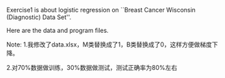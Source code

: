 Exercise1 is about logistic regression on ``Breast Cancer Wisconsin (Diagnostic) Data Set''.

Here are the data and program files.


Note: 1.我修改了data.xlsx，M类替换成了1，B类替换成了0，这样方便做梯度下降。
      
2.对70%数据做训练，30%数据做测试，测试正确率为80%左右
